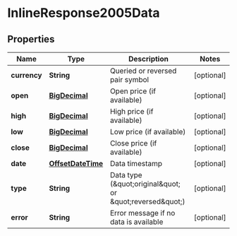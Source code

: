 # InlineResponse2005Data

## Properties
Name | Type | Description | Notes
------------ | ------------- | ------------- | -------------
**currency** | **String** | Queried or reversed pair symbol |  [optional]
**open** | [**BigDecimal**](BigDecimal.md) | Open price (if available) |  [optional]
**high** | [**BigDecimal**](BigDecimal.md) | High price (if available) |  [optional]
**low** | [**BigDecimal**](BigDecimal.md) | Low price (if available) |  [optional]
**close** | [**BigDecimal**](BigDecimal.md) | Close price (if available) |  [optional]
**date** | [**OffsetDateTime**](OffsetDateTime.md) | Data timestamp |  [optional]
**type** | **String** | Data type (\&quot;original\&quot; or \&quot;reversed\&quot;) |  [optional]
**error** | **String** | Error message if no data is available |  [optional]
